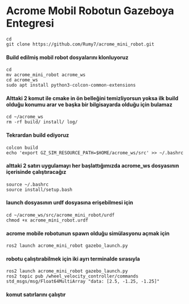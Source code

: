 # Acrome Mobil Robotun Gazeboya Entegresi #
```
cd
git clone https://github.com/Rumy7/acrome_mini_robot.git
```
#### Build edilmiş mobil robot dosyalarını klonluyoruz ####
```
cd
mv acrome_mini_robot acrome_ws
cd acrome_ws
sudo apt install python3-colcon-common-extensions
```
#### Alttaki 2 komut ile cmake in ön belleğini temizliyorsun yoksa ilk build olduğu konumu arar ve başka bir bilgisayarda olduğu için bulamaz ####
```
cd ~/acrome_ws
rm -rf build/ install/ log/
```
#### Tekrardan build ediyoruz ####
```
colcon build
echo 'export GZ_SIM_RESOURCE_PATH=$HOME/acrome_ws/src' >> ~/.bashrc
```
#### alttaki 2 satırı uygulamayı her başlattığımızda acrome_ws dosyasının içerisinde çalıştıracağız ####
```
source ~/.bashrc
source install/setup.bash
```
#### launch dosyasının urdf dosyasına erişebilmesi için ####
```
cd ~/acrome_ws/src/acrome_mini_robot/urdf
chmod +x acrome_mini_robot.urdf
```
#### acrome mobile robotunun spawn olduğu simülasyonu açmak için ####
``` 
ros2 launch acrome_mini_robot gazebo_launch.py
```


#### robotu çalıştırabilmek için iki ayrı terminalde sırasıyla ####
```
ros2 launch acrome_mini_robot gazebo_launch.py
ros2 topic pub /wheel_velocity_controller/commands std_msgs/msg/Float64MultiArray "data: [2.5, -1.25, -1.25]"
```
#### komut satırlarını çalıştır ####
